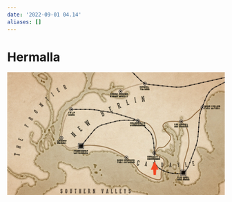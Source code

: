 ```yaml
---
date: '2022-09-01 04.14'
aliases: []
---
```


# Hermalla
![](_attachments/Pasted%20image%2020220901161432.png)

